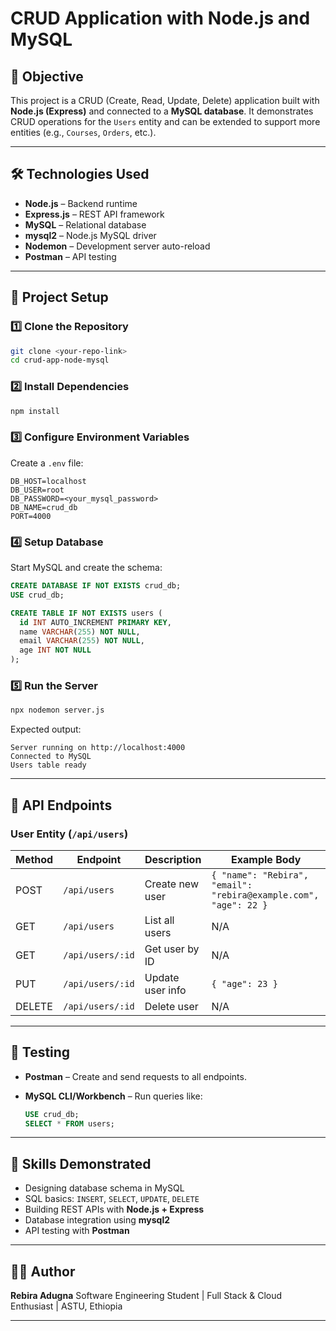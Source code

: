 # CRUD Application with Node.js and MySQL

## 📌 Objective

This project is a CRUD (Create, Read, Update, Delete) application built with **Node.js (Express)** and connected to a **MySQL database**.
It demonstrates CRUD operations for the `Users` entity and can be extended to support more entities (e.g., `Courses`, `Orders`, etc.).

---

## 🛠️ Technologies Used

* **Node.js** – Backend runtime
* **Express.js** – REST API framework
* **MySQL** – Relational database
* **mysql2** – Node.js MySQL driver
* **Nodemon** – Development server auto-reload
* **Postman** – API testing

---

## 📂 Project Setup

### 1️⃣ Clone the Repository

```bash
git clone <your-repo-link>
cd crud-app-node-mysql
```

### 2️⃣ Install Dependencies

```bash
npm install
```

### 3️⃣ Configure Environment Variables

Create a `.env` file:

```env
DB_HOST=localhost
DB_USER=root
DB_PASSWORD=<your_mysql_password>
DB_NAME=crud_db
PORT=4000
```

### 4️⃣ Setup Database

Start MySQL and create the schema:

```sql
CREATE DATABASE IF NOT EXISTS crud_db;
USE crud_db;

CREATE TABLE IF NOT EXISTS users (
  id INT AUTO_INCREMENT PRIMARY KEY,
  name VARCHAR(255) NOT NULL,
  email VARCHAR(255) NOT NULL,
  age INT NOT NULL
);
```

### 5️⃣ Run the Server

```bash
npx nodemon server.js
```

Expected output:

```
Server running on http://localhost:4000
Connected to MySQL
Users table ready
```

---

## 🔗 API Endpoints

### User Entity (`/api/users`)

| Method | Endpoint         | Description      | Example Body                                                     |
| ------ | ---------------- | ---------------- | ---------------------------------------------------------------- |
| POST   | `/api/users`     | Create new user  | `{ "name": "Rebira", "email": "rebira@example.com", "age": 22 }` |
| GET    | `/api/users`     | List all users   | N/A                                                              |
| GET    | `/api/users/:id` | Get user by ID   | N/A                                                              |
| PUT    | `/api/users/:id` | Update user info | `{ "age": 23 }`                                                  |
| DELETE | `/api/users/:id` | Delete user      | N/A                                                              |

---

## 📖 Testing

* **Postman** – Create and send requests to all endpoints.
* **MySQL CLI/Workbench** – Run queries like:

  ```sql
  USE crud_db;
  SELECT * FROM users;
  ```

---

## 🚀 Skills Demonstrated

* Designing database schema in MySQL
* SQL basics: `INSERT`, `SELECT`, `UPDATE`, `DELETE`
* Building REST APIs with **Node.js + Express**
* Database integration using **mysql2**
* API testing with **Postman**

---

## 👨‍💻 Author

**Rebira Adugna**
Software Engineering Student | Full Stack & Cloud Enthusiast | ASTU, Ethiopia

---
